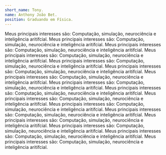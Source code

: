 ```yaml
---
short_name: Tony.
name: Anthony João Bet.
position: Graduando em Física.
---
```

Meus principais interesses são: Computação, simulação, neurociência e inteligência aritifcial.
Meus principais interesses são: Computação, simulação, neurociência e inteligência aritifcial.
Meus principais interesses são: Computação, simulação, neurociência e inteligência aritifcial.
Meus principais interesses são: Computação, simulação, neurociência e inteligência aritifcial.
Meus principais interesses são: Computação, simulação, neurociência e inteligência aritifcial.
Meus principais interesses são: Computação, simulação, neurociência e inteligência aritifcial.
Meus principais interesses são: Computação, simulação, neurociência e inteligência aritifcial.
Meus principais interesses são: Computação, simulação, neurociência e inteligência aritifcial.
Meus principais interesses são: Computação, simulação, neurociência e inteligência aritifcial.
Meus principais interesses são: Computação, simulação, neurociência e inteligência aritifcial.
Meus principais interesses são: Computação, simulação, neurociência e inteligência aritifcial.
Meus principais interesses são: Computação, simulação, neurociência e inteligência aritifcial.
Meus principais interesses são: Computação, simulação, neurociência e inteligência aritifcial.
Meus principais interesses são: Computação, simulação, neurociência e inteligência aritifcial.
Meus principais interesses são: Computação, simulação, neurociência e inteligência aritifcial.
Meus principais interesses são: Computação, simulação, neurociência e inteligência aritifcial.

